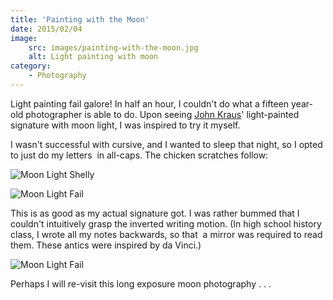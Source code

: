 ```yaml
---
title: 'Painting with the Moon'
date: 2015/02/04
image:
    src: images/painting-with-the-moon.jpg
    alt: Light painting with moon
category:
    - Photography
---
```


Light painting fail galore! In half an hour, I couldn't do what a fifteen year-old photographer is able to do. Upon seeing [John Kraus](http://johnkrausphotos.com/)' light-painted signature with moon light, I was inspired to try it myself.

I wasn't successful with cursive, and I wanted to sleep that night, so I opted to just do my letters  in all-caps. The chicken scratches follow:

![Moon Light Shelly](images/composite.jpg 'Moon Light Shelly')

![Moon Light Fail](images/DSC_0052.jpg 'Moon Light Fail')

This is as good as my actual signature got. I was rather bummed that I couldn't intuitively grasp the inverted writing motion. (In high school history class, I wrote all my notes backwards, so that  a mirror was required to read them. These antics were inspired by da Vinci.)

![Moon Light Fail](images/DSC_0046.jpg 'Moon Light Fail')

Perhaps I will re-visit this long exposure moon photography . . .
